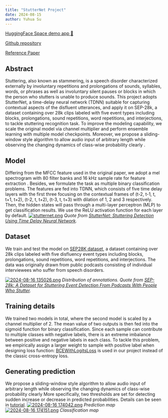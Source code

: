 ```yaml
---
title: "StutterNet Project"
date: 2024-08-15
author: Yuhua Su
---
```


[HuggingFace Space demo app 🤗 ](https://huggingface.co/spaces/huazai676/StutterRecognition)

[Github repository](https://github.com/huazai6161/EC523-Final-Project)

[Reference Paper](https://arxiv.org/abs/2105.05599)

## Abstract

Stuttering, also known as stammering, is a speech disorder characterized externally by involuntary repetitions and prolongations of sounds, syllables, words, or phrases as well as involuntary silent pauses or blocks in which the person who stutters is unable to produce sounds. This project adopts StutterNet, a time-delay neural network (TDNN) suitable for capturing contextual aspects of the disfluent utterances, and apply it on SEP-28k, a dataset containing over 28k clips labeled with five event types including blocks, prolongations, sound repetitions, word repetitions, and interjections, to tackle stuttering recognition task. To improve the modeling capability, we scale the original model via channel multiplier and perform ensemble learning with multiple model checkpoints.  Moreover, we propose a sliding-window style algorithm to allow audio input of arbitrary length while observing the changing dynamics of class-wise probability clearly .

## Model

Differing from the MFCC feature used in the original paper, we adopt a mel spectrogram with 80 filter banks and 16 kHz sample rate for feature extraction . Besides, we formulate the task as multiple binary classification problems. The features are fed into TDNN, which consists of five time delay layers with the first three focusing on the contextual frames of (t-2, t-1, t, t+1, t+2), (t-2, t, t+2), (t-3, t, t+3) with dilation of 1, 2 and 3 respectively. Then,  the hidden states will pass through a multi-layer perceptron (MLP) to get classification results. We use the ReLU activation function for each layer by default.
[![stutternet.png](https://s2.loli.net/2024/08/18/d9y4WJvk3FgiHxN.png)](https://s2.loli.net/2024/08/18/d9y4WJvk3FgiHxN.png)
*Quote from [StutterNet: Stuttering Detection Using Time Delay Neural Network](https://arxiv.org/abs/2105.05599).*

## Dataset

We train and test the model on [SEP28K dataset](https://github.com/apple/ml-stuttering-events-dataset/), a dataset containing over 28k clips labeled with five disfluency event types including blocks, prolongations, sound repetitions, word repetitions, and interjections. The data was originally drawn from public podcasts consisting of individual interviewees who suffer from speech  disorders.

[![ 2024-08-16 135026.png](https://s2.loli.net/2024/08/18/nON3rBHhRgsCbJU.png)](https://s2.loli.net/2024/08/18/nON3rBHhRgsCbJU.png)
*Distribution of annotations. Quote from [SEP-28k: A Dataset for Stuttering Event Detection From Podcasts With People Who Stutter](https://arxiv.org/abs/2102.12394).*

## Training details

We trained two models in total, where the second model is scaled by a channel multiplier of 2. The mean value of two outputs is then fed into the sigmoid function for binary classification. Since each sample can contribute to multiple classes with negative labels, there is an extreme imbalance between positive and negative labels in each class. To tackle this problem, we empirically assign a larger weight to sample with positive label when designing loss function: [BCEWithLogitsLoss](https://pytorch.org/docs/stable/generated/torch.nn.BCEWithLogitsLoss.html) is used in our project instead of the classic cross-entropy loss.

## Generating prediction

We propose a sliding-window style algorithm to allow audio input of arbitrary length while observing the changing dynamics of class-wise probability clearly More specifically, two thresholds are set for detecting sudden increase or decrease in predicted probabilities. Details can be seen in [tutorial](https://github.com/huazai6161/EC523-Final-Project/blob/main/StutterRecognition.ipynb).
[![ 2024-08-16 174042.png](https://s2.loli.net/2024/08/18/BQinEN43t8fVXlb.png)](https://s2.loli.net/2024/08/18/BQinEN43t8fVXlb.png)
*Prediction map*
[![ 2024-08-16 174151.png](https://s2.loli.net/2024/08/18/ZcAYQFmdW98Mith.png)](https://s2.loli.net/2024/08/18/ZcAYQFmdW98Mith.png)
*Classification map*
